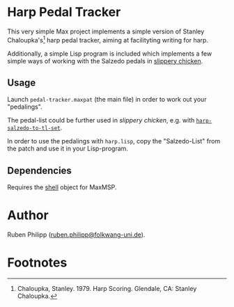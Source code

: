 # Harp Pedal Tracker

This very simple Max project implements a simple version of Stanley
Chaloupka's[^1] harp pedal tracker, aiming at facilityting writing for harp.

Additionally, a simple Lisp program is included which implements a few simple
ways of working with the Salzedo pedals in 
[slippery chicken](http://github.com/mdedwards/slippery-chicken). 

## Usage

Launch `pedal-tracker.maxpat` (the main file) in order to work out your 
"pedalings". 

The pedal-list could be further used in *slippery chicken*, e.g. with 
[`harp-salzedo-to-tl-set`](https://github.com/mdedwards/slippery-chicken/blob/d9d802b41becd045f8668b4bc10f02d869bf2fd0/src/tl-set.lsp#L857). 

In order to use the pedalings with `harp.lisp`, copy the "Salzedo-List" from the
patch and use it in your Lisp-program. 

## Dependencies

Requires the [shell](https://github.com/jeremybernstein/shell) object for 
MaxMSP. 


# Author

Ruben Philipp (<ruben.philipp@folkwang-uni.de>).

# Footnotes

[^1]: Chaloupka, Stanley. 1979. Harp Scoring. Glendale, CA: Stanley Chaloupka.

